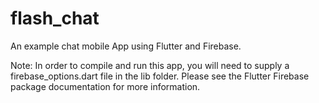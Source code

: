 # flash_chat

An example chat mobile App using Flutter and Firebase.

Note:  In order to compile and run this app, you will need to supply a firebase_options.dart file in the lib folder.  Please see the Flutter Firebase package documentation for more information.

